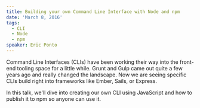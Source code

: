 ```yaml
---
title: Building your own Command Line Interface with Node and npm
date: 'March 8, 2016'
tags:
  - CLI
  - Node
  - npm
speaker: Eric Ponto
---
```




Command Line Interfaces (CLIs) have been working their way into the front-end tooling space for a little while. Grunt and Gulp came out quite a few years ago and really changed the landscape. Now we are seeing specific CLIs build right into frameworks like Ember, Sails, or Express.

In this talk, we'll dive into creating our own CLI using JavaScript and how to publish it to npm so anyone can use it.

